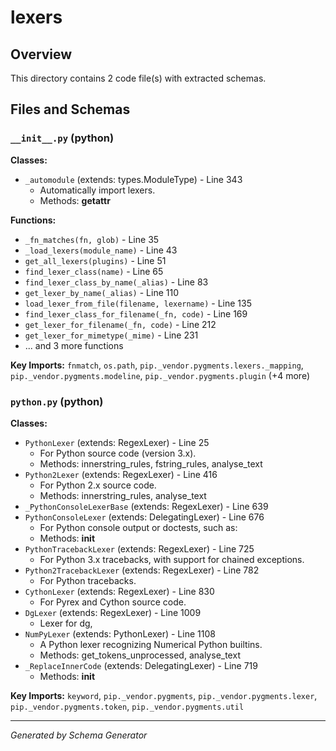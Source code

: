 # lexers

## Overview

This directory contains 2 code file(s) with extracted schemas.

## Files and Schemas

### `__init__.py` (python)

**Classes:**
- `_automodule` (extends: types.ModuleType) - Line 343
  - Automatically import lexers.
  - Methods: __getattr__

**Functions:**
- `_fn_matches(fn, glob)` - Line 35
- `_load_lexers(module_name)` - Line 43
- `get_all_lexers(plugins)` - Line 51
- `find_lexer_class(name)` - Line 65
- `find_lexer_class_by_name(_alias)` - Line 83
- `get_lexer_by_name(_alias)` - Line 110
- `load_lexer_from_file(filename, lexername)` - Line 135
- `find_lexer_class_for_filename(_fn, code)` - Line 169
- `get_lexer_for_filename(_fn, code)` - Line 212
- `get_lexer_for_mimetype(_mime)` - Line 231
- ... and 3 more functions

**Key Imports:** `fnmatch`, `os.path`, `pip._vendor.pygments.lexers._mapping`, `pip._vendor.pygments.modeline`, `pip._vendor.pygments.plugin` (+4 more)

### `python.py` (python)

**Classes:**
- `PythonLexer` (extends: RegexLexer) - Line 25
  - For Python source code (version 3.x).
  - Methods: innerstring_rules, fstring_rules, analyse_text
- `Python2Lexer` (extends: RegexLexer) - Line 416
  - For Python 2.x source code.
  - Methods: innerstring_rules, analyse_text
- `_PythonConsoleLexerBase` (extends: RegexLexer) - Line 639
- `PythonConsoleLexer` (extends: DelegatingLexer) - Line 676
  - For Python console output or doctests, such as:
  - Methods: __init__
- `PythonTracebackLexer` (extends: RegexLexer) - Line 725
  - For Python 3.x tracebacks, with support for chained exceptions.
- `Python2TracebackLexer` (extends: RegexLexer) - Line 782
  - For Python tracebacks.
- `CythonLexer` (extends: RegexLexer) - Line 830
  - For Pyrex and Cython source code.
- `DgLexer` (extends: RegexLexer) - Line 1009
  - Lexer for dg,
- `NumPyLexer` (extends: PythonLexer) - Line 1108
  - A Python lexer recognizing Numerical Python builtins.
  - Methods: get_tokens_unprocessed, analyse_text
- `_ReplaceInnerCode` (extends: DelegatingLexer) - Line 719
  - Methods: __init__

**Key Imports:** `keyword`, `pip._vendor.pygments`, `pip._vendor.pygments.lexer`, `pip._vendor.pygments.token`, `pip._vendor.pygments.util`

---
*Generated by Schema Generator*